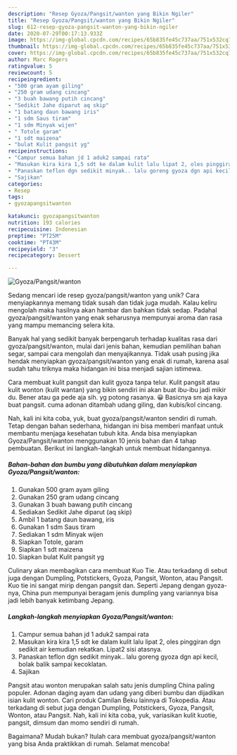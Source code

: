```yaml
---
description: "Resep Gyoza/Pangsit/wanton yang Bikin Ngiler"
title: "Resep Gyoza/Pangsit/wanton yang Bikin Ngiler"
slug: 612-resep-gyoza-pangsit-wanton-yang-bikin-ngiler
date: 2020-07-29T00:17:13.933Z
image: https://img-global.cpcdn.com/recipes/65b835fe45c737aa/751x532cq70/gyozapangsitwanton-foto-resep-utama.jpg
thumbnail: https://img-global.cpcdn.com/recipes/65b835fe45c737aa/751x532cq70/gyozapangsitwanton-foto-resep-utama.jpg
cover: https://img-global.cpcdn.com/recipes/65b835fe45c737aa/751x532cq70/gyozapangsitwanton-foto-resep-utama.jpg
author: Marc Rogers
ratingvalue: 5
reviewcount: 5
recipeingredient:
- "500 gram ayam giling"
- "250 gram udang cincang"
- "3 buah bawang putih cincang"
- "Sedikit Jahe diparut aq skip"
- "1 batang daun bawang iris"
- "1 sdm Saus tiram"
- "1 sdm Minyak wijen"
- " Totole garam"
- "1 sdt maizena"
- "bulat Kulit pangsit yg"
recipeinstructions:
- "Campur semua bahan jd 1 aduk2 sampai rata"
- "Masukan kira kira 1,5 sdt ke dalam kulit lalu lipat 2, oles pinggiran dgn sedikit air kemudian rekatkan. Lipat2 sisi atasnya."
- "Panaskan teflon dgn sedikit minyak.. lalu goreng gyoza dgn api kecil, bolak balik sampai kecoklatan."
- "Sajikan"
categories:
- Resep
tags:
- gyozapangsitwanton

katakunci: gyozapangsitwanton 
nutrition: 193 calories
recipecuisine: Indonesian
preptime: "PT25M"
cooktime: "PT43M"
recipeyield: "3"
recipecategory: Dessert

---
```



![Gyoza/Pangsit/wanton](https://img-global.cpcdn.com/recipes/65b835fe45c737aa/751x532cq70/gyozapangsitwanton-foto-resep-utama.jpg)

Sedang mencari ide resep gyoza/pangsit/wanton yang unik? Cara menyiapkannya memang tidak susah dan tidak juga mudah. Kalau keliru mengolah maka hasilnya akan hambar dan bahkan tidak sedap. Padahal gyoza/pangsit/wanton yang enak seharusnya mempunyai aroma dan rasa yang mampu memancing selera kita.

Banyak hal yang sedikit banyak berpengaruh terhadap kualitas rasa dari gyoza/pangsit/wanton, mulai dari jenis bahan, kemudian pemilihan bahan segar, sampai cara mengolah dan menyajikannya. Tidak usah pusing jika hendak menyiapkan gyoza/pangsit/wanton yang enak di rumah, karena asal sudah tahu triknya maka hidangan ini bisa menjadi sajian istimewa.

Cara membuat kulit pangsit dan kulit gyoza tanpa telur. Kulit pangsit atau kulit wonton (kulit wantan) yang bikin sendiri ini akan buat ibu-ibu jadi mikir du. Bener atau ga pede aja sih. yg potong rasanya. 😀 Basicnya sm aja kaya buat pangsit. cuma adonan ditambah udang giling, dan kubis/kol cincang.


Nah, kali ini kita coba, yuk, buat gyoza/pangsit/wanton sendiri di rumah. Tetap dengan bahan sederhana, hidangan ini bisa memberi manfaat untuk membantu menjaga kesehatan tubuh kita. Anda bisa menyiapkan Gyoza/Pangsit/wanton menggunakan 10 jenis bahan dan 4 tahap pembuatan. Berikut ini langkah-langkah untuk membuat hidangannya.

<!--inarticleads1-->

##### Bahan-bahan dan bumbu yang dibutuhkan dalam menyiapkan Gyoza/Pangsit/wanton:

1. Gunakan 500 gram ayam giling
1. Gunakan 250 gram udang cincang
1. Gunakan 3 buah bawang putih cincang
1. Sediakan Sedikit Jahe diparut (aq skip)
1. Ambil 1 batang daun bawang, iris
1. Gunakan 1 sdm Saus tiram
1. Sediakan 1 sdm Minyak wijen
1. Siapkan  Totole, garam
1. Siapkan 1 sdt maizena
1. Siapkan bulat Kulit pangsit yg


Culinary akan membagikan cara membuat Kuo Tie. Atau terkadang di sebut juga dengan Dumpling, Potstickers, Gyoza, Pangsit, Wonton, atau Pangsit. Kuo tie ini sangat mirip dengan pangsit dan. Seperti Jepang dengan gyoza-nya, China pun mempunyai beragam jenis dumpling yang variannya bisa jadi lebih banyak ketimbang Jepang. 

<!--inarticleads2-->

##### Langkah-langkah menyiapkan Gyoza/Pangsit/wanton:

1. Campur semua bahan jd 1 aduk2 sampai rata
1. Masukan kira kira 1,5 sdt ke dalam kulit lalu lipat 2, oles pinggiran dgn sedikit air kemudian rekatkan. Lipat2 sisi atasnya.
1. Panaskan teflon dgn sedikit minyak.. lalu goreng gyoza dgn api kecil, bolak balik sampai kecoklatan.
1. Sajikan


Pangsit atau wonton merupakan salah satu jenis dumpling China paling populer. Adonan daging ayam dan udang yang diberi bumbu dan dijadikan isian kulit wonton. Cari produk Camilan Beku lainnya di Tokopedia. Atau terkadang di sebut juga dengan Dumpling, Potstickers, Gyoza, Pangsit, Wonton, atau Pangsit. Nah, kali ini kita coba, yuk, variasikan kulit kuotie, pangsit, dimsum dan momo sendiri di rumah. 

Bagaimana? Mudah bukan? Itulah cara membuat gyoza/pangsit/wanton yang bisa Anda praktikkan di rumah. Selamat mencoba!
